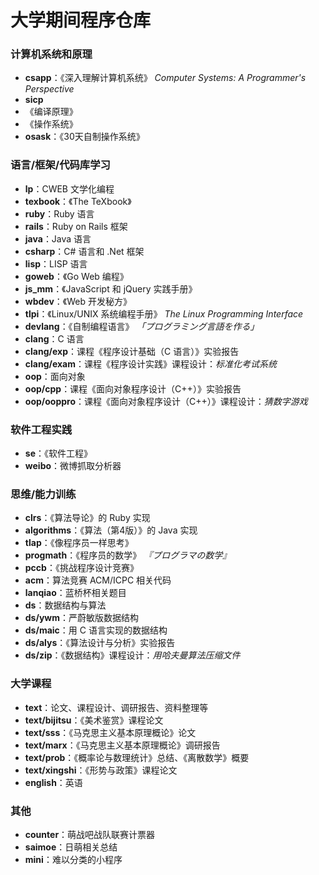 # 大学期间程序仓库

### 计算机系统和原理

* **csapp**：《深入理解计算机系统》 *Computer Systems: A Programmer's Perspective*
* **sicp**
* 《编译原理》
* 《操作系统》
* **osask**：《30天自制操作系统》

### 语言/框架/代码库学习

* **lp**：CWEB 文学化编程
* **texbook**：《The TeXbook》
* **ruby**：Ruby 语言
* **rails**：Ruby on Rails 框架
* **java**：Java 语言
* **csharp**：C# 语言和 .Net 框架
* **lisp**：LISP 语言
* **goweb**：《Go Web 编程》
* **js_mm**：《JavaScript 和 jQuery 实践手册》
* **wbdev**：《Web 开发秘方》
* **tlpi**：《Linux/UNIX 系统编程手册》 *The Linux Programming Interface*
* **devlang**：《自制编程语言》 *「プログラミング言語を作る」*
* **clang**：C 语言
* **clang/exp**：课程《程序设计基础（C 语言）》实验报告
* **clang/exam**：课程《程序设计实践》课程设计：*标准化考试系统*
* **oop**：面向对象
* **oop/cpp**：课程《面向对象程序设计（C++）》实验报告
* **oop/ooppro**：课程《面向对象程序设计（C++）》课程设计：*猜数字游戏*

### 软件工程实践

* **se**：《软件工程》
* **weibo**：微博抓取分析器

### 思维/能力训练

* **clrs**：《算法导论》的 Ruby 实现
* **algorithms**：《算法（第4版）》的 Java 实现
* **tlap**：《像程序员一样思考》
* **progmath**：《程序员的数学》 *『プログラマの数学』*
* **pccb**：《挑战程序设计竞赛》
* **acm**：算法竞赛 ACM/ICPC 相关代码
* **lanqiao**：蓝桥杯相关题目
* **ds**：数据结构与算法
* **ds/ywm**：严蔚敏版数据结构
* **ds/maic**：用 C 语言实现的数据结构
* **ds/alys**：《算法设计与分析》实验报告
* **ds/zip**：《数据结构》课程设计：*用哈夫曼算法压缩文件*

### 大学课程

* **text**：论文、课程设计、调研报告、资料整理等
* **text/bijitsu**：《美术鉴赏》课程论文
* **text/sss**：《马克思主义基本原理概论》论文
* **text/marx**：《马克思主义基本原理概论》调研报告
* **text/prob**：《概率论与数理统计》总结、《离散数学》概要
* **text/xingshi**：《形势与政策》课程论文
* **english**：英语

### 其他

* **counter**：萌战吧战队联赛计票器
* **saimoe**：日萌相关总结
* **mini**：难以分类的小程序

